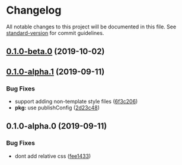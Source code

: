 # Changelog

All notable changes to this project will be documented in this file. See [standard-version](https://github.com/conventional-changelog/standard-version) for commit guidelines.

## [0.1.0-beta.0](https://github.com/nuxt/blueprints/compare/v0.1.0-alpha.1...v0.1.0-beta.0) (2019-10-02)

## [0.1.0-alpha.1](https://github.com/nuxt/blueprints/compare/v0.1.0-alpha.0...v0.1.0-alpha.1) (2019-09-11)


### Bug Fixes

* support adding non-template style files ([6f3c206](https://github.com/nuxt/blueprints/commit/6f3c206))
* **pkg:** use publishConfig ([2d23c48](https://github.com/nuxt/blueprints/commit/2d23c48))

## 0.1.0-alpha.0 (2019-09-11)


### Bug Fixes

* dont add relative css ([fee1433](https://github.com/nuxt/blueprints/commit/fee1433))
